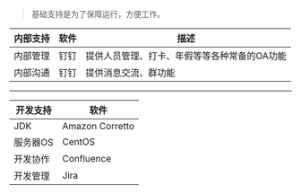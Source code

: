 > 基础支持是为了保障运行，方便工作。

| 内部支持 | 软件 | 描述 |
| ------ | ------ | ------ |
| 内部管理 | 钉钉 | 提供人员管理、打卡、年假等等各种常备的OA功能 |
| 内部沟通 | 钉钉 | 提供消息交流、群功能 |
------
| 开发支持 | 软件 |
| ------ | ------ |
| JDK | Amazon Corretto |
| 服务器OS | CentOS |
| 开发协作 | Confluence |
| 开发管理 | Jira |